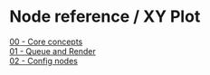 # Node reference / XY Plot

[00 - Core concepts](./00%20-%20core%20concepts.md)\
[01 - Queue and Render](./01%20-%20queue%20and%20render.md)\
[02 - Config nodes](./02%20-%20config%20nodes.md)
